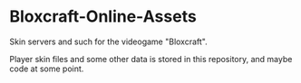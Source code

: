 # Bloxcraft-Online-Assets
Skin servers and such for the videogame "Bloxcraft".

Player skin files and some other data is stored in this repository, and maybe code at some point.
